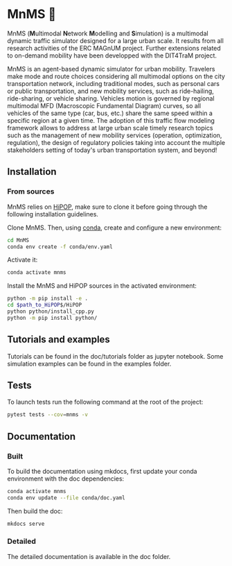 # MnMS :candy:

MnMS (**M**ultimodal **N**etwork **M**odelling and **S**imulation) is a multimodal dynamic traffic simulator designed for a large urban scale. It results from all research activities of the ERC MAGnUM project. Further extensions related to on-demand mobility have been developped with the DIT4TraM project.

MnMS is an agent-based dynamic simulator for urban mobility. Travelers make mode and route choices considering all multimodal options on the city transportation network, including traditional modes, such as personal cars or public transportation, and new mobility services, such as ride-hailing, ride-sharing, or vehicle sharing. Vehicles motion is governed by regional multimodal MFD (Macroscopic Fundamental Diagram) curves, so all vehicles of the same type (car, bus, etc.) share the same speed within a specific region at a given time. The adoption of this traffic flow modeling framework allows to address at large urban scale timely research topics such as the management of new mobility services (operation, optimization, regulation), the design of regulatory policies taking into account the multiple stakeholders setting of today's urban transportation system, and beyond!

## Installation

### From sources

MnMS relies on [HiPOP](https://github.com/licit-lab/HiPOP.git), make sure to clone it before going through the following installation guidelines.

Clone MnMS. Then, using [conda](https://docs.conda.io/en/latest/miniconda.html), create and configure a new environment:

````bash
cd MnMS
conda env create -f conda/env.yaml
````

Activate it:
````bash
conda activate mnms
````

Install the MnMS and HiPOP sources in the activated environment:

````bash
python -m pip install -e .
cd $path_to_HiPOP$/HiPOP
python python/install_cpp.py
python -m pip install python/
````

## Tutorials and examples

Tutorials can be found in the doc/tutorials folder as jupyter notebook. Some simulation examples can be found in the examples folder.

## Tests

To launch tests run the following command at the root of the project:
```bash
pytest tests --cov=mnms -v
```

## Documentation

### Built

To build the documentation using mkdocs, first update your conda environment with the doc dependencies:

```bash
conda activate mnms
conda env update --file conda/doc.yaml
```

Then build the doc:

```bash
mkdocs serve 
```

### Detailed 

The detailed documentation is available in the doc folder. 
